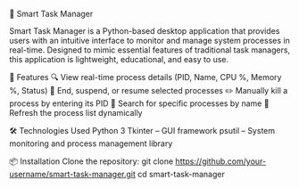 🧠 Smart Task Manager

Smart Task Manager is a Python-based desktop application that provides users with an intuitive interface to monitor and manage system processes in real-time. Designed to mimic essential features of traditional task managers, this application is lightweight, educational, and easy to use.

🚀 Features
🔍 View real-time process details (PID, Name, CPU %, Memory %, Status)
🛑 End, suspend, or resume selected processes
✏️ Manually kill a process by entering its PID
🔎 Search for specific processes by name
🔄 Refresh the process list dynamically

🛠️ Technologies Used
Python 3
Tkinter – GUI framework
psutil – System monitoring and process management library

📦 Installation
Clone the repository:
git clone https://github.com/your-username/smart-task-manager.git
cd smart-task-manager
